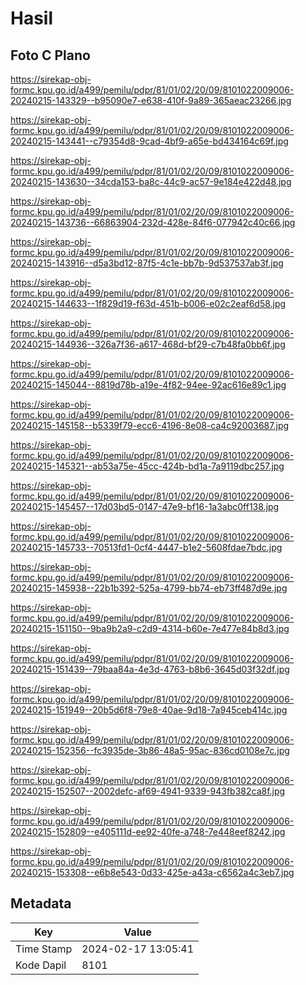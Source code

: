 # Hasil

## Foto C Plano

https://sirekap-obj-formc.kpu.go.id/a499/pemilu/pdpr/81/01/02/20/09/8101022009006-20240215-143329--b95090e7-e638-410f-9a89-365aeac23266.jpg

https://sirekap-obj-formc.kpu.go.id/a499/pemilu/pdpr/81/01/02/20/09/8101022009006-20240215-143441--c79354d8-9cad-4bf9-a65e-bd434164c69f.jpg

https://sirekap-obj-formc.kpu.go.id/a499/pemilu/pdpr/81/01/02/20/09/8101022009006-20240215-143630--34cda153-ba8c-44c9-ac57-9e184e422d48.jpg

https://sirekap-obj-formc.kpu.go.id/a499/pemilu/pdpr/81/01/02/20/09/8101022009006-20240215-143736--66863904-232d-428e-84f6-077942c40c66.jpg

https://sirekap-obj-formc.kpu.go.id/a499/pemilu/pdpr/81/01/02/20/09/8101022009006-20240215-143916--d5a3bd12-87f5-4c1e-bb7b-9d537537ab3f.jpg

https://sirekap-obj-formc.kpu.go.id/a499/pemilu/pdpr/81/01/02/20/09/8101022009006-20240215-144633--1f829d19-f63d-451b-b006-e02c2eaf6d58.jpg

https://sirekap-obj-formc.kpu.go.id/a499/pemilu/pdpr/81/01/02/20/09/8101022009006-20240215-144936--326a7f36-a617-468d-bf29-c7b48fa0bb6f.jpg

https://sirekap-obj-formc.kpu.go.id/a499/pemilu/pdpr/81/01/02/20/09/8101022009006-20240215-145044--8819d78b-a19e-4f82-94ee-92ac616e89c1.jpg

https://sirekap-obj-formc.kpu.go.id/a499/pemilu/pdpr/81/01/02/20/09/8101022009006-20240215-145158--b5339f79-ecc6-4196-8e08-ca4c92003687.jpg

https://sirekap-obj-formc.kpu.go.id/a499/pemilu/pdpr/81/01/02/20/09/8101022009006-20240215-145321--ab53a75e-45cc-424b-bd1a-7a9119dbc257.jpg

https://sirekap-obj-formc.kpu.go.id/a499/pemilu/pdpr/81/01/02/20/09/8101022009006-20240215-145457--17d03bd5-0147-47e9-bf16-1a3abc0ff138.jpg

https://sirekap-obj-formc.kpu.go.id/a499/pemilu/pdpr/81/01/02/20/09/8101022009006-20240215-145733--70513fd1-0cf4-4447-b1e2-5608fdae7bdc.jpg

https://sirekap-obj-formc.kpu.go.id/a499/pemilu/pdpr/81/01/02/20/09/8101022009006-20240215-145938--22b1b392-525a-4799-bb74-eb73ff487d9e.jpg

https://sirekap-obj-formc.kpu.go.id/a499/pemilu/pdpr/81/01/02/20/09/8101022009006-20240215-151150--9ba9b2a9-c2d9-4314-b60e-7e477e84b8d3.jpg

https://sirekap-obj-formc.kpu.go.id/a499/pemilu/pdpr/81/01/02/20/09/8101022009006-20240215-151439--79baa84a-4e3d-4763-b8b6-3645d03f32df.jpg

https://sirekap-obj-formc.kpu.go.id/a499/pemilu/pdpr/81/01/02/20/09/8101022009006-20240215-151949--20b5d6f8-79e8-40ae-9d18-7a945ceb414c.jpg

https://sirekap-obj-formc.kpu.go.id/a499/pemilu/pdpr/81/01/02/20/09/8101022009006-20240215-152356--fc3935de-3b86-48a5-95ac-836cd0108e7c.jpg

https://sirekap-obj-formc.kpu.go.id/a499/pemilu/pdpr/81/01/02/20/09/8101022009006-20240215-152507--2002defc-af69-4941-9339-943fb382ca8f.jpg

https://sirekap-obj-formc.kpu.go.id/a499/pemilu/pdpr/81/01/02/20/09/8101022009006-20240215-152809--e405111d-ee92-40fe-a748-7e448eef8242.jpg

https://sirekap-obj-formc.kpu.go.id/a499/pemilu/pdpr/81/01/02/20/09/8101022009006-20240215-153308--e6b8e543-0d33-425e-a43a-c6562a4c3eb7.jpg


## Metadata

| Key        | Value               |
| ---------- | ------------------- |
| Time Stamp | 2024-02-17 13:05:41 |
| Kode Dapil | 8101                |



